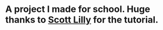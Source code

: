 # A project I made for school. Huge thanks to [Scott Lilly](https://scottlilly.com) for the tutorial.
